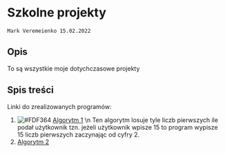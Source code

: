 # Szkolne projekty

`Mark Veremeienko 15.02.2022`

## Opis

To są wszystkie moje dotychczasowe projekty

## Spis treści

Linki do zrealizowanych programów:

1. ![#FDF364](https://via.placeholder.com/15/FDF364/000000?text=+) [Algorytm 1](https://github.com/Joesepph/Repo-main/blob/main/Algorytm%20liczb%20pierwszych/Algorytm%20liczb%20pierwszych.cpp) \n
      Ten algorytm losuje tyle liczb pierwszych ile podał użytkownik tzn. jeżeli użytkownik wpisze 15 to program wypisze 15 liczb pierwszych zaczynając od cyfry 2. 
3. [Algorytm 2]()
